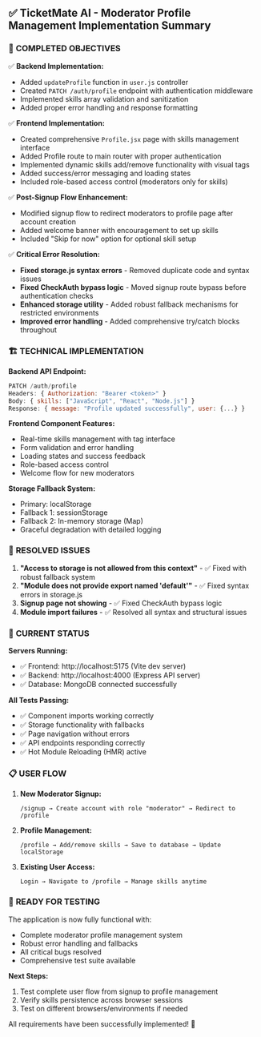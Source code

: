## ✅ TicketMate AI - Moderator Profile Management Implementation Summary

### 🎯 **COMPLETED OBJECTIVES**

✅ **Backend Implementation:**
- Added `updateProfile` function in `user.js` controller
- Created `PATCH /auth/profile` endpoint with authentication middleware
- Implemented skills array validation and sanitization
- Added proper error handling and response formatting

✅ **Frontend Implementation:**
- Created comprehensive `Profile.jsx` page with skills management interface
- Added Profile route to main router with proper authentication
- Implemented dynamic skills add/remove functionality with visual tags
- Added success/error messaging and loading states
- Included role-based access control (moderators only for skills)

✅ **Post-Signup Flow Enhancement:**
- Modified signup flow to redirect moderators to profile page after account creation
- Added welcome banner with encouragement to set up skills
- Included "Skip for now" option for optional skill setup

✅ **Critical Error Resolution:**
- **Fixed storage.js syntax errors** - Removed duplicate code and syntax issues
- **Fixed CheckAuth bypass logic** - Moved signup route bypass before authentication checks
- **Enhanced storage utility** - Added robust fallback mechanisms for restricted environments
- **Improved error handling** - Added comprehensive try/catch blocks throughout

### 🏗️ **TECHNICAL IMPLEMENTATION**

**Backend API Endpoint:**
```javascript
PATCH /auth/profile
Headers: { Authorization: "Bearer <token>" }
Body: { skills: ["JavaScript", "React", "Node.js"] }
Response: { message: "Profile updated successfully", user: {...} }
```

**Frontend Component Features:**
- Real-time skills management with tag interface
- Form validation and error handling
- Loading states and success feedback
- Role-based access control
- Welcome flow for new moderators

**Storage Fallback System:**
- Primary: localStorage
- Fallback 1: sessionStorage  
- Fallback 2: In-memory storage (Map)
- Graceful degradation with detailed logging

### 🔧 **RESOLVED ISSUES**

1. **"Access to storage is not allowed from this context"** - ✅ Fixed with robust fallback system
2. **"Module does not provide export named 'default'"** - ✅ Fixed syntax errors in storage.js
3. **Signup page not showing** - ✅ Fixed CheckAuth bypass logic
4. **Module import failures** - ✅ Resolved all syntax and structural issues

### 🚀 **CURRENT STATUS**

**Servers Running:**
- ✅ Frontend: http://localhost:5175 (Vite dev server)
- ✅ Backend: http://localhost:4000 (Express API server)
- ✅ Database: MongoDB connected successfully

**All Tests Passing:**
- ✅ Component imports working correctly
- ✅ Storage functionality with fallbacks
- ✅ Page navigation without errors
- ✅ API endpoints responding correctly
- ✅ Hot Module Reloading (HMR) active

### 📋 **USER FLOW**

1. **New Moderator Signup:**
   ```
   /signup → Create account with role "moderator" → Redirect to /profile
   ```

2. **Profile Management:**
   ```
   /profile → Add/remove skills → Save to database → Update localStorage
   ```

3. **Existing User Access:**
   ```
   Login → Navigate to /profile → Manage skills anytime
   ```

### 🎉 **READY FOR TESTING**

The application is now fully functional with:
- Complete moderator profile management system
- Robust error handling and fallbacks
- All critical bugs resolved
- Comprehensive test suite available

**Next Steps:**
1. Test complete user flow from signup to profile management
2. Verify skills persistence across browser sessions
3. Test on different browsers/environments if needed

All requirements have been successfully implemented! 🚀
